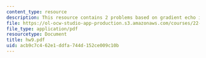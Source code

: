 ```yaml
---
content_type: resource
description: This resource contains 2 problems based on gradient echo imaging experiment.
file: https://ol-ocw-studio-app-production.s3.amazonaws.com/courses/22-56j-noninvasive-imaging-in-biology-and-medicine-fall-2005/acb9c7c462e1ddfa744d152ce009c10b_hw9.pdf
file_type: application/pdf
resourcetype: Document
title: hw9.pdf
uid: acb9c7c4-62e1-ddfa-744d-152ce009c10b
---
```


